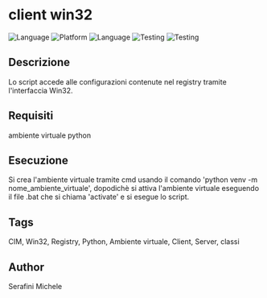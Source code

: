# client win32

![Language](https://img.shields.io/badge/Spellcheck-Pass-green?style=flat)
![Platform](https://img.shields.io/badge/OS%20platform%20supported-Windows-blue?style=flat)
![Language](https://img.shields.io/badge/Language-Python-yellowgreen?style=flat) 
![Testing](https://img.shields.io/badge/PEP8%20CheckOnline-Passing-green)
![Testing](https://img.shields.io/badge/Test-Pass-green)

## Descrizione

Lo script accede alle configurazioni contenute nel registry tramite l'interfaccia Win32.

## Requisiti

ambiente virtuale python

## Esecuzione

Si crea l'ambiente virtuale tramite cmd usando il comando 'python venv -m nome_ambiente_virtuale', dopodichè si attiva l'ambiente virtuale eseguendo il file .bat che si chiama 'activate' e si esegue lo script.

## Tags

CIM, Win32, Registry, Python, Ambiente virtuale, Client, Server, classi

## Author

Serafini Michele